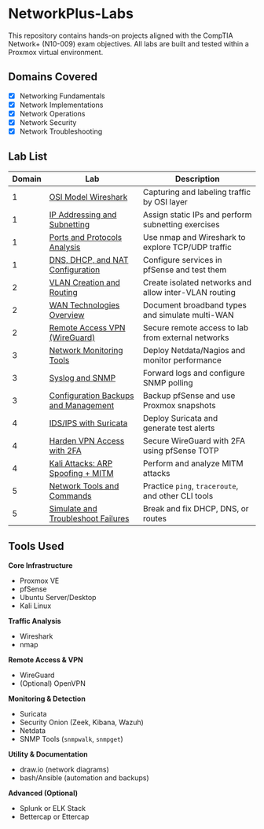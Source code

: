 # NetworkPlus-Labs
This repository contains hands-on projects aligned with the CompTIA Network+ (N10-009) exam objectives. All labs are built and tested within a Proxmox virtual environment.

## Domains Covered
- [x] Networking Fundamentals
- [x] Network Implementations
- [x] Network Operations
- [x] Network Security
- [x] Network Troubleshooting

## Lab List
| Domain | Lab | Description |
|--------|-----|-------------|
| 1 | [OSI Model Wireshark](./domain-1-networking-fundamentals/01-osi-model-wireshark) | Capturing and labeling traffic by OSI layer |
| 1 | [IP Addressing and Subnetting](./domain-1-networking-fundamentals/02-ip-subnetting) | Assign static IPs and perform subnetting exercises |
| 1 | [Ports and Protocols Analysis](./domain-1-networking-fundamentals/03-ports-and-protocols) | Use nmap and Wireshark to explore TCP/UDP traffic |
| 1 | [DNS, DHCP, and NAT Configuration](./domain-1-networking-fundamentals/04-dns-dhcp-nat) | Configure services in pfSense and test them |
| 2 | [VLAN Creation and Routing](./domain-2-network-implementations/01-vlans-and-trunking) | Create isolated networks and allow inter-VLAN routing |
| 2 | [WAN Technologies Overview](./domain-2-network-implementations/02-wan-technologies) | Document broadband types and simulate multi-WAN |
| 2 | [Remote Access VPN (WireGuard)](./domain-2-network-implementations/03-vpn-setup-wireguard) | Secure remote access to lab from external networks |
| 3 | [Network Monitoring Tools](./domain-3-network-operations/01-monitoring-tools) | Deploy Netdata/Nagios and monitor performance |
| 3 | [Syslog and SNMP](./domain-3-network-operations/02-syslog-and-snmp) | Forward logs and configure SNMP polling |
| 3 | [Configuration Backups and Management](./domain-3-network-operations/03-config-backups) | Backup pfSense and use Proxmox snapshots |
| 4 | [IDS/IPS with Suricata](./domain-4-network-security/01-ids-suricata) | Deploy Suricata and generate test alerts |
| 4 | [Harden VPN Access with 2FA](./domain-4-network-security/02-vpn-hardening-2fa) | Secure WireGuard with 2FA using pfSense TOTP |
| 4 | [Kali Attacks: ARP Spoofing + MITM](./domain-4-network-security/03-kali-mitm-attacks) | Perform and analyze MITM attacks |
| 5 | [Network Tools and Commands](./domain-5-network-troubleshooting/01-tools-and-commands) | Practice `ping`, `traceroute`, and other CLI tools |
| 5 | [Simulate and Troubleshoot Failures](./domain-5-network-troubleshooting/02-simulated-failures) | Break and fix DHCP, DNS, or routes |

## Tools Used

**Core Infrastructure**
- Proxmox VE
- pfSense
- Ubuntu Server/Desktop
- Kali Linux

**Traffic Analysis**
- Wireshark
- nmap

**Remote Access & VPN**
- WireGuard
- (Optional) OpenVPN

**Monitoring & Detection**
- Suricata
- Security Onion (Zeek, Kibana, Wazuh)
- Netdata
- SNMP Tools (`snmpwalk`, `snmpget`)

**Utility & Documentation**
- draw.io (network diagrams)
- bash/Ansible (automation and backups)

**Advanced (Optional)**
- Splunk or ELK Stack
- Bettercap or Ettercap

